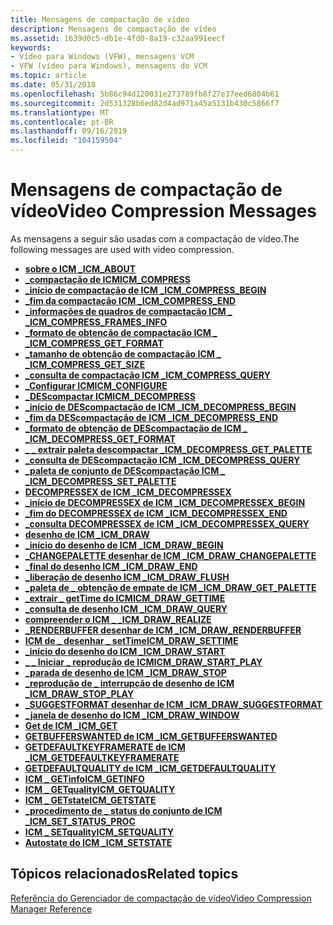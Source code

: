```yaml
---
title: Mensagens de compactação de vídeo
description: Mensagens de compactação de vídeo
ms.assetid: 1639d0c5-db1e-4fd0-8a19-c32aa991eecf
keywords:
- Vídeo para Windows (VFW), mensagens VCM
- VFW (vídeo para Windows), mensagens do VCM
ms.topic: article
ms.date: 05/31/2018
ms.openlocfilehash: 5b86c94d120031e273789fb8f27e37eed6804b61
ms.sourcegitcommit: 2d531328b6ed82d4ad971a45a5131b430c5866f7
ms.translationtype: MT
ms.contentlocale: pt-BR
ms.lasthandoff: 09/16/2019
ms.locfileid: "104159504"
---
```

# <a name="video-compression-messages"></a><span data-ttu-id="74063-105">Mensagens de compactação de vídeo</span><span class="sxs-lookup"><span data-stu-id="74063-105">Video Compression Messages</span></span>

<span data-ttu-id="74063-106">As mensagens a seguir são usadas com a compactação de vídeo.</span><span class="sxs-lookup"><span data-stu-id="74063-106">The following messages are used with video compression.</span></span>

-   [<span data-ttu-id="74063-107">**sobre o ICM \_**</span><span class="sxs-lookup"><span data-stu-id="74063-107">**ICM\_ABOUT**</span></span>](icm-about.md)
-   [<span data-ttu-id="74063-108">**\_compactação de ICM**</span><span class="sxs-lookup"><span data-stu-id="74063-108">**ICM\_COMPRESS**</span></span>](icm-compress.md)
-   [<span data-ttu-id="74063-109">**\_início de compactação de ICM \_**</span><span class="sxs-lookup"><span data-stu-id="74063-109">**ICM\_COMPRESS\_BEGIN**</span></span>](icm-compress-begin.md)
-   [<span data-ttu-id="74063-110">**\_fim da compactação ICM \_**</span><span class="sxs-lookup"><span data-stu-id="74063-110">**ICM\_COMPRESS\_END**</span></span>](icm-compress-end.md)
-   [<span data-ttu-id="74063-111">**\_informações de quadros de compactação ICM \_ \_**</span><span class="sxs-lookup"><span data-stu-id="74063-111">**ICM\_COMPRESS\_FRAMES\_INFO**</span></span>](icm-compress-frames-info.md)
-   [<span data-ttu-id="74063-112">**\_formato de obtenção de compactação ICM \_ \_**</span><span class="sxs-lookup"><span data-stu-id="74063-112">**ICM\_COMPRESS\_GET\_FORMAT**</span></span>](icm-compress-get-format.md)
-   [<span data-ttu-id="74063-113">**\_tamanho de obtenção de compactação ICM \_ \_**</span><span class="sxs-lookup"><span data-stu-id="74063-113">**ICM\_COMPRESS\_GET\_SIZE**</span></span>](icm-compress-get-size.md)
-   [<span data-ttu-id="74063-114">**\_consulta de compactação ICM \_**</span><span class="sxs-lookup"><span data-stu-id="74063-114">**ICM\_COMPRESS\_QUERY**</span></span>](icm-compress-query.md)
-   [<span data-ttu-id="74063-115">**\_Configurar ICM**</span><span class="sxs-lookup"><span data-stu-id="74063-115">**ICM\_CONFIGURE**</span></span>](icm-configure.md)
-   [<span data-ttu-id="74063-116">**\_DEScompactar ICM**</span><span class="sxs-lookup"><span data-stu-id="74063-116">**ICM\_DECOMPRESS**</span></span>](icm-decompress.md)
-   [<span data-ttu-id="74063-117">**\_início de DEScompactação de ICM \_**</span><span class="sxs-lookup"><span data-stu-id="74063-117">**ICM\_DECOMPRESS\_BEGIN**</span></span>](icm-decompress-begin.md)
-   [<span data-ttu-id="74063-118">**\_fim da DEScompactação de ICM \_**</span><span class="sxs-lookup"><span data-stu-id="74063-118">**ICM\_DECOMPRESS\_END**</span></span>](icm-decompress-end.md)
-   [<span data-ttu-id="74063-119">**\_formato de obtenção de DEScompactação de ICM \_ \_**</span><span class="sxs-lookup"><span data-stu-id="74063-119">**ICM\_DECOMPRESS\_GET\_FORMAT**</span></span>](icm-decompress-get-format.md)
-   [<span data-ttu-id="74063-120">**\_ \_ extrair paleta descompactar \_**</span><span class="sxs-lookup"><span data-stu-id="74063-120">**ICM\_DECOMPRESS\_GET\_PALETTE**</span></span>](icm-decompress-get-palette.md)
-   [<span data-ttu-id="74063-121">**\_consulta de DEScompactação ICM \_**</span><span class="sxs-lookup"><span data-stu-id="74063-121">**ICM\_DECOMPRESS\_QUERY**</span></span>](icm-decompress-query.md)
-   [<span data-ttu-id="74063-122">**\_paleta de conjunto de DEScompactação ICM \_ \_**</span><span class="sxs-lookup"><span data-stu-id="74063-122">**ICM\_DECOMPRESS\_SET\_PALETTE**</span></span>](icm-decompress-set-palette.md)
-   [<span data-ttu-id="74063-123">**DECOMPRESSEX de ICM \_**</span><span class="sxs-lookup"><span data-stu-id="74063-123">**ICM\_DECOMPRESSEX**</span></span>](icm-decompressex.md)
-   [<span data-ttu-id="74063-124">**\_início de DECOMPRESSEX de ICM \_**</span><span class="sxs-lookup"><span data-stu-id="74063-124">**ICM\_DECOMPRESSEX\_BEGIN**</span></span>](icm-decompressex-begin.md)
-   [<span data-ttu-id="74063-125">**\_fim do DECOMPRESSEX de ICM \_**</span><span class="sxs-lookup"><span data-stu-id="74063-125">**ICM\_DECOMPRESSEX\_END**</span></span>](icm-decompressex-end.md)
-   [<span data-ttu-id="74063-126">**\_consulta DECOMPRESSEX de ICM \_**</span><span class="sxs-lookup"><span data-stu-id="74063-126">**ICM\_DECOMPRESSEX\_QUERY**</span></span>](icm-decompressex-query.md)
-   [<span data-ttu-id="74063-127">**desenho de ICM \_**</span><span class="sxs-lookup"><span data-stu-id="74063-127">**ICM\_DRAW**</span></span>](icm-draw.md)
-   [<span data-ttu-id="74063-128">**\_início do desenho de ICM \_**</span><span class="sxs-lookup"><span data-stu-id="74063-128">**ICM\_DRAW\_BEGIN**</span></span>](icm-draw-begin.md)
-   [<span data-ttu-id="74063-129">**\_CHANGEPALETTE desenhar de ICM \_**</span><span class="sxs-lookup"><span data-stu-id="74063-129">**ICM\_DRAW\_CHANGEPALETTE**</span></span>](icm-draw-changepalette.md)
-   [<span data-ttu-id="74063-130">**\_final do desenho ICM \_**</span><span class="sxs-lookup"><span data-stu-id="74063-130">**ICM\_DRAW\_END**</span></span>](icm-draw-end.md)
-   [<span data-ttu-id="74063-131">**\_liberação de desenho ICM \_**</span><span class="sxs-lookup"><span data-stu-id="74063-131">**ICM\_DRAW\_FLUSH**</span></span>](icm-draw-flush.md)
-   [<span data-ttu-id="74063-132">**\_paleta de \_ obtenção de empate de ICM \_**</span><span class="sxs-lookup"><span data-stu-id="74063-132">**ICM\_DRAW\_GET\_PALETTE**</span></span>](icm-draw-get-palette.md)
-   [<span data-ttu-id="74063-133">**\_extrair \_ getTime do ICM**</span><span class="sxs-lookup"><span data-stu-id="74063-133">**ICM\_DRAW\_GETTIME**</span></span>](icm-draw-gettime.md)
-   [<span data-ttu-id="74063-134">**\_consulta de desenho ICM \_**</span><span class="sxs-lookup"><span data-stu-id="74063-134">**ICM\_DRAW\_QUERY**</span></span>](icm-draw-query.md)
-   [<span data-ttu-id="74063-135">**compreender o ICM \_ \_**</span><span class="sxs-lookup"><span data-stu-id="74063-135">**ICM\_DRAW\_REALIZE**</span></span>](icm-draw-realize.md)
-   [<span data-ttu-id="74063-136">**\_RENDERBUFFER desenhar de ICM \_**</span><span class="sxs-lookup"><span data-stu-id="74063-136">**ICM\_DRAW\_RENDERBUFFER**</span></span>](icm-draw-renderbuffer.md)
-   [<span data-ttu-id="74063-137">**ICM de \_ desenhar \_ setTime**</span><span class="sxs-lookup"><span data-stu-id="74063-137">**ICM\_DRAW\_SETTIME**</span></span>](icm-draw-settime.md)
-   [<span data-ttu-id="74063-138">**\_início do desenho do ICM \_**</span><span class="sxs-lookup"><span data-stu-id="74063-138">**ICM\_DRAW\_START**</span></span>](icm-draw-start.md)
-   [<span data-ttu-id="74063-139">**\_ \_ Iniciar \_ reprodução de ICM**</span><span class="sxs-lookup"><span data-stu-id="74063-139">**ICM\_DRAW\_START\_PLAY**</span></span>](icm-draw-start-play.md)
-   [<span data-ttu-id="74063-140">**\_parada de desenho de ICM \_**</span><span class="sxs-lookup"><span data-stu-id="74063-140">**ICM\_DRAW\_STOP**</span></span>](icm-draw-stop.md)
-   [<span data-ttu-id="74063-141">**\_reprodução de \_ interrupção de desenho de ICM \_**</span><span class="sxs-lookup"><span data-stu-id="74063-141">**ICM\_DRAW\_STOP\_PLAY**</span></span>](icm-draw-stop-play.md)
-   [<span data-ttu-id="74063-142">**\_SUGGESTFORMAT desenhar de ICM \_**</span><span class="sxs-lookup"><span data-stu-id="74063-142">**ICM\_DRAW\_SUGGESTFORMAT**</span></span>](icm-draw-suggestformat.md)
-   [<span data-ttu-id="74063-143">**\_janela de desenho do ICM \_**</span><span class="sxs-lookup"><span data-stu-id="74063-143">**ICM\_DRAW\_WINDOW**</span></span>](icm-draw-window.md)
-   [<span data-ttu-id="74063-144">**Get de ICM \_**</span><span class="sxs-lookup"><span data-stu-id="74063-144">**ICM\_GET**</span></span>](icm-get.md)
-   [<span data-ttu-id="74063-145">**GETBUFFERSWANTED de ICM \_**</span><span class="sxs-lookup"><span data-stu-id="74063-145">**ICM\_GETBUFFERSWANTED**</span></span>](icm-getbufferswanted.md)
-   [<span data-ttu-id="74063-146">**GETDEFAULTKEYFRAMERATE de ICM \_**</span><span class="sxs-lookup"><span data-stu-id="74063-146">**ICM\_GETDEFAULTKEYFRAMERATE**</span></span>](icm-getdefaultkeyframerate.md)
-   [<span data-ttu-id="74063-147">**GETDEFAULTQUALITY de ICM \_**</span><span class="sxs-lookup"><span data-stu-id="74063-147">**ICM\_GETDEFAULTQUALITY**</span></span>](icm-getdefaultquality.md)
-   [<span data-ttu-id="74063-148">**ICM \_ GETinfo**</span><span class="sxs-lookup"><span data-stu-id="74063-148">**ICM\_GETINFO**</span></span>](icm-getinfo.md)
-   [<span data-ttu-id="74063-149">**ICM \_ GETquality**</span><span class="sxs-lookup"><span data-stu-id="74063-149">**ICM\_GETQUALITY**</span></span>](icm-getquality.md)
-   [<span data-ttu-id="74063-150">**ICM \_ GETstate**</span><span class="sxs-lookup"><span data-stu-id="74063-150">**ICM\_GETSTATE**</span></span>](icm-getstate.md)
-   [<span data-ttu-id="74063-151">**\_procedimento de \_ status do conjunto de ICM \_**</span><span class="sxs-lookup"><span data-stu-id="74063-151">**ICM\_SET\_STATUS\_PROC**</span></span>](icm-set-status-proc.md)
-   [<span data-ttu-id="74063-152">**ICM \_ SETquality**</span><span class="sxs-lookup"><span data-stu-id="74063-152">**ICM\_SETQUALITY**</span></span>](icm-setquality.md)
-   [<span data-ttu-id="74063-153">**Autostate do ICM \_**</span><span class="sxs-lookup"><span data-stu-id="74063-153">**ICM\_SETSTATE**</span></span>](icm-setstate.md)

## <a name="related-topics"></a><span data-ttu-id="74063-154">Tópicos relacionados</span><span class="sxs-lookup"><span data-stu-id="74063-154">Related topics</span></span>

<dl> <dt>

[<span data-ttu-id="74063-155">Referência do Gerenciador de compactação de vídeo</span><span class="sxs-lookup"><span data-stu-id="74063-155">Video Compression Manager Reference</span></span>](video-compression-manager-reference.md)
</dt> </dl>

 

 




